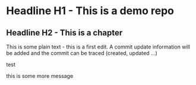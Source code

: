 # Headline H1 - This is a demo repo
## Headline H2 - This is a chapter 
This is some plain text - this is a first edit. A commit update information will be added and the commit can be traced (created, updated ...) 

test

this is some more message